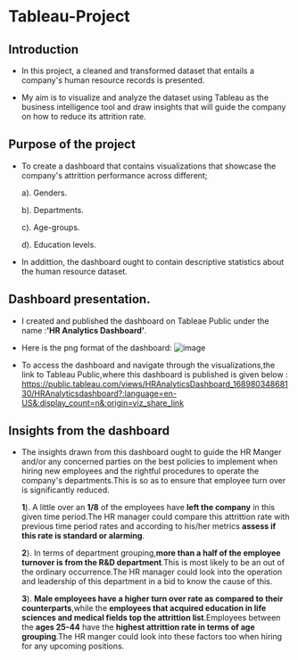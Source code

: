 # Tableau-Project
## Introduction
- In this project, a cleaned and transformed dataset that entails a company's human resource records is presented.

- My aim is to visualize and analyze the dataset using Tableau as the business  intelligence tool and draw insights that will guide the company on how to reduce its attrition rate.

## Purpose of the project
- To create a dashboard that contains visualizations that showcase the company's attrittion performance across different;
  
  a). Genders.
  
  b). Departments.

  c). Age-groups.
 
  d). Education levels.

- In addittion, the dashboard ought to contain descriptive statistics about the human resource dataset.

## Dashboard presentation.
- I created and published the dashboard on Tableae Public under the name :**'HR Analytics Dashboard'**.

- Here is the png format of the dashboard: ![image](https://github.com/MutheuTheAnalyst/Tableau-Project-/assets/92978069/49cddd21-ae26-4a2e-a89f-1f64e14a5de9)

- To access the dashboard and navigate through the visualizations,the link to Tableau Public,where this dashboard is published is given below : https://public.tableau.com/views/HRAnalyticsDashboard_16898034868130/HRAnalyticsdashboard?:language=en-US&:display_count=n&:origin=viz_share_link
 



## Insights from the dashboard
- The insights drawn from this dashboard ought to guide the HR Manger and/or any concerned parties on the best policies to implement when hiring  new employees and the rightful procedures to operate the company's departments.This is so as to ensure that employee turn over is significantly reduced. 

     **1**). A little over an **1/8** of the employees have **left the company** in this given time period.The HR manager could compare this attrittion rate with 
             previous time period rates and according to his/her metrics **assess if this rate is standard or alarming**.

     **2**). In terms of department grouping,**more than a half of the employee turnover is from the R&D department**.This is most likely to be an out of the 
              ordinary occurrence.The HR manager could look into the operation and leadership of this department in a bid to know the cause of this.

     **3**). **Male employees have a higher turn over rate as compared to their counterparts**,while the **employees that acquired education in  life sciences and 
                medical fields top the attrittion list**.Employees between the **ages 25-44** have the **highest attrittion rate in terms of age grouping**.The HR 
                manger could look into these factors too when hiring for any upcoming positions.

